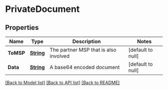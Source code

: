 # PrivateDocument
## Properties

Name | Type | Description | Notes
------------ | ------------- | ------------- | -------------
**ToMSP** | [**String**](string.md) | The partner MSP that is also involved | [default to null]
**Data** | [**String**](string.md) | A base64 encoded document | [default to null]

[[Back to Model list]](../README.md#documentation-for-models) [[Back to API list]](../README.md#documentation-for-api-endpoints) [[Back to README]](../README.md)

